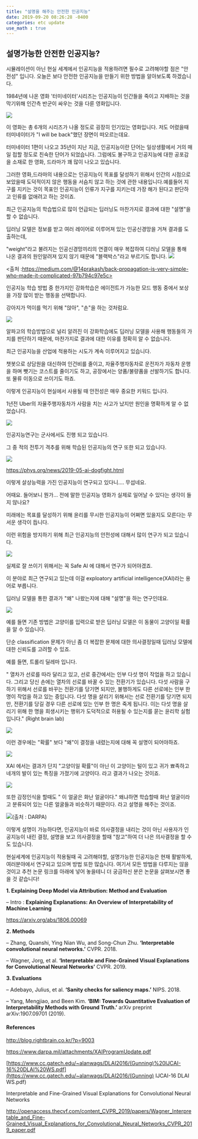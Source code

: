 ```yaml
---
title: "설명을 해주는 안전한 인공지능"
date: 2019-09-20 08:26:28 -0400
categories: etc update
use_math : true
---
```




## 설명가능한 안전한 인공지능?



시뮬레이션이 아닌 현실 세계에서 인공지능을 적용하려면 필수로 고려해야할 점은 "안전성" 입니다. 오늘은 보다 안전한 인공지능을 만들기 위한 방법을 알아보도록 하겠습니다. 

1984년에 나온 영화 '터미네이터'시리즈는 인공지능이 인간들을 죽이고 지배하는 것을 막기위해 인간측 반군이 싸우는 것을 다룬 영화입니다. 

<img src="https://www.dropbox.com/s/rgimck1tctqobqk/Screenshot%202019-09-05%2014.57.05.png?dl=1">

이 영화는 총 6개의 시리즈가 나올 정도로 굉장히 인기있는 영화입니다. 저도 어렸을때 터미네이터가 "I will be back"했던 장면이 떠오르는데요. 

터미네이터 1편이 나오고 35년이 지난 지금, 인공지능이란 단어는 일상생활에서 거의 매일 접할 정도로 친숙한 단어가 되었습니다. 그럼에도  불구하고 인공지능에 대한 공포감을 소재로 한 영화, 드라마가 꽤 많이 나오고 있습니다. 

그러한  영화,드라마의 내용으로는 인공지능이 목표를 달성하기 위해서 인간의 시점으로 보았을때 도덕적이지 않은 행동을 서슴치 않고 하는 것에 관한 내용입니다.예를들어 지구를 지키는 것이 목표인 인공지능이 인류가 지구를 지키는데 가장 해가 된다고 판단하고 인류를 없애려고 하는 것이죠.

최근 인공지능의 학습법으로 많이 언급되는 딥러닝도 마찬가지로 결과에 대한 "설명"을 할 수 없습니다. 

딥러닝 모델은 정보를 받고 여러 레이어로 이루어져 있는 인공신경망을 거쳐 결과를 도출하는데, 

"weight"라고 불려지는 인공신경망끼리의 연결이 매우 복잡하여 디러닝 모델을 통해 나온 결과의 원인알려져 있지 않기 때문에 "블랙박스"라고 부르기도 합니다. 
<img src="https://www.dropbox.com/s/tcaa0fh4u1uq2z6/Screenshot%202019-09-08%2012.26.23.png?raw=1">

<출처 :https://medium.com/@14prakash/back-propagation-is-very-simple-who-made-it-complicated-97b794c97e5c>

인공지능 학습 방법 중 한가지인 강화학습은 에이전트가 가능한 모드 행동 중에서 보상을 가장 많이 받는 행동을 선택합니다. 

강아지가  먹이를 먹기 위해 "앉아", "손"을 하는 것처럼요. 



<img src="https://www.dropbox.com/s/wkk3hhi714r8flj/Screenshot%202019-09-05%2016.16.36.png?raw=1">

알파고의 학습방법으로 널리 알려진 이 강화학습에도 딥러닝 모델을 사용해 행동들의 가치를 판단하기 때문에, 마찬가지로 결과에 대한 이유를 정확히 알 수 없습니다. 



최근 인공지능을 산업에 적용하는 시도가 계속 이루어지고 있습니다. 

챗봇으로 상담원을 대신하여 인건비를 줄이고, 자율주행자동차로 운전자가 자동차 운행을 하며 뺏기는 코스트를 줄이기도 하고, 공장에서는 양품/불량품을 선발하기도 합니다. 또 물류 이동으로 쓰이기도 하죠. 

이렇게 인공지능이 현실에서 사용될 때 안전성은 매우 중요한 키워드 입니다. 

1년전 Uber의 자율주행자동차가 사람을 치는 사고가 났지만 원인을 명확하게 알 수 없었습니다. 

[![](http://img.youtube.com/vi/ufNNuafuU7M/0.jpg)](http://www.youtube.com/watch?v=ufNNuafuU7M "")



인공지능연구는 군사에서도 진행 되고 있습니다. 

그 중 적의 전투기 격추를 위해 학습된 인공지능의 연구 또한 되고 있습니다. 

<img src="https://scx1.b-cdn.net/csz/news/800/2019/trainingaito.jpg">

https://phys.org/news/2019-05-ai-dogfight.html

이렇게 살상능력을 가진 인공지능이 연구되고 있다니.... 무섭네요. 

어때요. 들어보니 뭔가... 전에 말한 인공지능 영화가 실제로 일어날 수 있다는 생각이 들지 않나요?

미래에는 목표를 달성하기 위해 윤리를 무시한 인공지능이 어쪄면 있을지도 모른다는 무서운 생각이 듭니다.

이런 위험을 방지하기 위해 최근 인공지능의 안전성에 대해서 많이 연구가 되고 있습니다. 

<img src="https://img.hankyung.com/photo/201809/AA.17873076.1.jpg">

실제로 잘 쓰이기 위해서는 꼭 Safe AI 에 대해서 연구가 되어야겠죠. 

이 분야로 최근 연구되고 있는데 이걸 exploatory artificial intelligence(XAI)라는 용어로 부릅니다.  

딥러닝 모델을 통한 결과가 "왜" 나왔는지에 대해 "설명"을 하는 연구인데요.





<img src="https://www.dropbox.com/s/sj4ovlqhh2h2y5u/Screenshot%202019-09-22%2012.58.36.png?raw=1">



예를 들면 기존 방법은 고양이를 입력으로 받은 딥러닝 모델은 이 동물이 고양이일 확률을 알 수 있습니다.

단순 classification 문제가 아닌 좀 더 복잡한 문제에 대한 의사결정일때 딥러닝 모델에 대한 신뢰도를 고려할 수 있죠.

예를 들면, 트롤리 딜레마 입니다.

" 열차가 선로를 따라 달리고 있고, 선로 중간에서는 인부 다섯 명이 작업을 하고 있습니다. 그리고 당신 손에는 열차의 선로를 바꿀 수 있는 전환기가 있습니다. 다섯 사람을 구하기 위해서 선로를 바꾸는 전환기를 당기면 되지만, 불행하게도 다른 선로에는 인부 한 명이 작업을 하고 있는 중입니다. 다섯 명을 살리기 위해서는 선로 전환기를 당기면 되지만, 전환기를 당길 경우 다른 선로에 있는 인부 한 명은 죽게 됩니다. 이는 다섯 명을 살리기 위해 한 명을 희생시키는 행위가 도덕적으로 허용될 수 있는지를 묻는 윤리학 실험입니다." (Right brain lab)

<img src="https://www.dropbox.com/s/m06a5a6cvarypoa/Screenshot%202019-09-22%2013.08.43.png?raw=1">



이런 경우에는 "확률" 보다 "왜"이 결정을 내렸는지에 대해 꼭 설명이 되어야하죠. 

<img src="https://www.dropbox.com/s/c4fsmt0irphg7qh/Screenshot%202019-09-22%2013.18.16.png?raw=1">

XAI 에서는 결과가 단지 "고양이일 확률"이 아닌 이 고양이는 털이 있고 귀가 뾰족하고 네개의 발이 있는 특징을 가졌기에 고양이다. 라고 결과가 나오는 것이죠. 

<img src="https://www.dropbox.com/s/mc9713s207rzjnu/Screenshot%202019-09-22%2012.53.38.png?raw=1">



또한 감정인식을 할때도 " 이 얼굴은 화난 얼굴이다." 왜냐하면 학습할때 화난 얼굴이라고 분류되어 있는 다른 얼굴들과 비슷하기 때문이다. 라고 설명을 해주는 것이죠. 

<img src="https://www.dropbox.com/s/qf05xw0dmqo23qt/Screenshot%202019-09-22%2012.37.23.png?raw=1">(출처 : DARPA)

이렇게 설명이 가능하다면, 인공지능이 바로 의사결정을 내리는 것이 아닌 사용자가 인공지능이 내린 결정, 설명을 보고 의사결정을 할때 "참고"하여 더 나은 의사결정을 할 수도 있습니다.



현실세계에 인공지능이 적용될때 곡 고려해야할, 설명가능한 인공지능은 현재 활발하게, 여러분야에서 연구되고 있으며 방법 또한 많습니다. 여기서 모든 방법을 다루지는 않을 것이고 추천 논문 링크를 아래에 넣어 놓을테니 더 궁금하신 분은 논문을 살펴보시면 좋을 것 같습니다! 



**1. Explaining Deep Model via Attribution: Method and Evaluation**

– Intro : **Explaining Explanations: An Overview of Interpretability of Machine Learning**

https://arxiv.org/abs/1806.00069

**2. Methods**

– Zhang, Quanshi, Ying Nian Wu, and Song-Chun Zhu. **‘Interpretable convolutional neural networks.’** CVPR. 2018.

– Wagner, Jorg, et al. **‘Interpretable and Fine-Grained Visual Explanations for Convolutional Neural Networks’** CVPR. 2019.

**3. Evaluations**

– Adebayo, Julius, et al. **‘Sanity checks for saliency maps.’** NIPS. 2018.

– Yang, Mengjiao, and Been Kim. **‘BIM: Towards Quantitative Evaluation of Interpretability Methods with Ground Truth.’** arXiv preprint arXiv:1907.09701 (2019).





#### References



http://blog.rightbrain.co.kr/?p=9003

https://www.darpa.mil/attachments/XAIProgramUpdate.pdf

[https://www.cc.gatech.edu/~alanwags/DLAI2016/(Gunning)%20IJCAI-16%20DLAI%20WS.pdf](https://www.cc.gatech.edu/~alanwags/DLAI2016/(Gunning) IJCAI-16 DLAI WS.pdf)

Interpretable and Fine-Grained Visual Explanations for Convolutional Neural Networks

http://openaccess.thecvf.com/content_CVPR_2019/papers/Wagner_Interpretable_and_Fine-Grained_Visual_Explanations_for_Convolutional_Neural_Networks_CVPR_2019_paper.pdf

